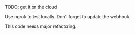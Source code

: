 TODO:
get it on the cloud

Use ngrok to test locally. Don't forget to update the webhook.

This code needs major refactoring.
